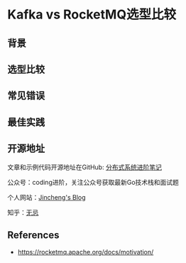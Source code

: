 # Kafka vs RocketMQ选型比较

## 背景



## 选型比较



## 常见错误



## 最佳实践



## 开源地址

文章和示例代码开源地址在GitHub: [分布式系统进阶笔记](https://github.com/jincheng9/disributed-system-notes)

公众号：coding进阶，关注公众号获取最新Go技术栈和面试题

个人网站：[Jincheng's Blog](https://jincheng9.github.io/)

知乎：[无忌](https://www.zhihu.com/people/thucuhkwuji)



## References

* https://rocketmq.apache.org/docs/motivation/